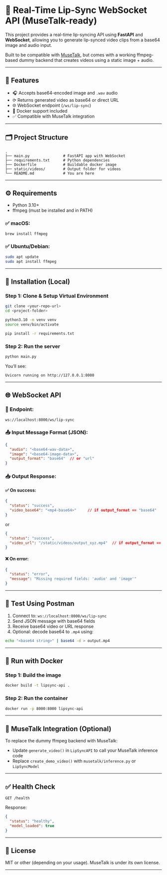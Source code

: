 # 🧠 Real-Time Lip-Sync WebSocket API (MuseTalk-ready)

This project provides a real-time lip-syncing API using **FastAPI** and **WebSocket**, allowing you to generate lip-synced video clips from a base64 image and audio input.

Built to be compatible with [MuseTalk](https://github.com/TMElyralab/MuseTalk), but comes with a working ffmpeg-based dummy backend that creates videos using a static image + audio.

---

## 🚀 Features

* 🎧 Accepts base64-encoded image and `.wav` audio
* ⟳ Returns generated video as base64 or direct URL
* 🌐 WebSocket endpoint (`/ws/lip-sync`)
* 🐳 Docker support included
* ✅ Compatible with MuseTalk integration

---

## 🗂 Project Structure

```
.
├── main.py               # FastAPI app with WebSocket
├── requirements.txt      # Python dependencies
├── Dockerfile            # Buildable docker image
├── static/videos/        # Output folder for videos
└── README.md             # You are here
```

---

## ⚙️ Requirements

* Python 3.10+
* ffmpeg (must be installed and in PATH)

### ✅ macOS:

```bash
brew install ffmpeg
```

### ✅ Ubuntu/Debian:

```bash
sudo apt update
sudo apt install ffmpeg
```

---

## 🧪 Installation (Local)

### Step 1: Clone & Setup Virtual Environment

```bash
git clone <your-repo-url>
cd <project-folder>

python3.10 -m venv venv
source venv/bin/activate

pip install -r requirements.txt
```

### Step 2: Run the server

```bash
python main.py
```

You’ll see:

```
Uvicorn running on http://127.0.0.1:8000
```

---

## 🌐 WebSocket API

### 📍 Endpoint:

```
ws://localhost:8000/ws/lip-sync
```

### 📤 Input Message Format (JSON):

```json
{
  "audio": "<base64-wav-data>",
  "image": "<base64-image-data>",
  "output_format": "base64"  // or "url"
}
```

### 📥 Output Response:

#### ✅ On success:

```json
{
  "status": "success",
  "video_base64": "<mp4-base64>"     // if output_format == "base64"
}
```

or

```json
{
  "status": "success",
  "video_url": "/static/videos/output_xyz.mp4"  // if output_format == "url"
}
```

#### ❌ On error:

```json
{
  "status": "error",
  "message": "Missing required fields: 'audio' and 'image'"
}
```

---

## 🔄 Test Using Postman

1. Connect to: `ws://localhost:8000/ws/lip-sync`
2. Send JSON message with base64 fields
3. Receive base64 video or URL response
4. Optional: decode base64 to `.mp4` using:

```bash
echo "<base64 string>" | base64 -d > output.mp4
```

---

## 🐳 Run with Docker

### Step 1: Build the image

```bash
docker build -t lipsync-api .
```

### Step 2: Run the container

```bash
docker run -p 8000:8000 lipsync-api
```

---

## 🧠 MuseTalk Integration (Optional)

To replace the dummy ffmpeg backend with MuseTalk:

* Update `generate_video()` in `LipSyncAPI` to call your MuseTalk inference code
* Replace `create_demo_video()` with `musetalk/inference.py` or `LipSyncModel`

---

## ✅ Health Check

```http
GET /health
```

Response:

```json
{
  "status": "healthy",
  "model_loaded": true
}
```

---

## 📜 License

MIT or other (depending on your usage). MuseTalk is under its own license.

---